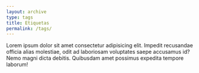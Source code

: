 ```yaml
---
layout: archive
type: tags
title: Etiquetas
permalink: /tags/
---
```


Lorem ipsum dolor sit amet consectetur adipisicing elit. Impedit recusandae officia alias molestiae, odit ad laboriosam voluptates saepe accusamus id? Nemo magni dicta debitis. Quibusdam amet possimus expedita tempore laborum!
